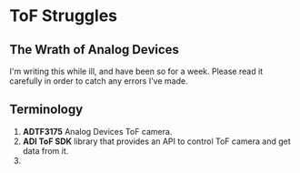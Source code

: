 # ToF Struggles
## The Wrath of Analog Devices

I'm writing this while ill, and have been so for a week. Please read it carefully in order to catch any errors I've made.

## Terminology
1. **ADTF3175** Analog Devices ToF camera.
2. **ADI ToF SDK** library that provides an API to control ToF camera and get data from it.
3.  